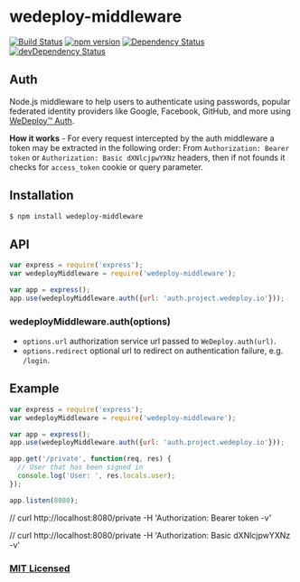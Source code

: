 # wedeploy-middleware

[![Build Status](https://travis-ci.org/wedeploy/wedeploy-middleware.svg?branch=master)](https://travis-ci.org/wedeploy/wedeploy-middleware)
[![npm version](https://badge.fury.io/js/wedeploy-middleware.svg)](https://badge.fury.io/js/wedeploy-middleware)
[![Dependency Status](https://david-dm.org/wedeploy/wedeploy-middleware.svg)](https://david-dm.org/wedeploy/wedeploy-middleware)
[![devDependency Status](https://david-dm.org/wedeploy/wedeploy-middleware/dev-status.svg)](https://david-dm.org/wedeploy/wedeploy-middleware#info=devDependencies)

## Auth
Node.js middleware to help users to authenticate using passwords, popular federated identity providers like Google, Facebook, GitHub, and more using [WeDeploy™ Auth](http://wedeploy.com/docs/auth/).

**How it works** - For every request intercepted by the auth middleware a token may be extracted in the following order:
From `Authorization: Bearer token` or `Authorization: Basic dXNlcjpwYXNz` headers, then if not founds it checks for `access_token` cookie or query parameter.

## Installation

```sh
$ npm install wedeploy-middleware
```

## API

```js
var express = require('express');
var wedeployMiddleware = require('wedeploy-middleware');

var app = express();
app.use(wedeployMiddleware.auth({url: 'auth.project.wedeploy.io'}));
```

### wedeployMiddleware.auth(options)

- `options.url` authorization service url passed to `WeDeploy.auth(url)`.
- `options.redirect` optional url to redirect on authentication failure, e.g. `/login`.

## Example

```js
var express = require('express');
var wedeployMiddleware = require('wedeploy-middleware');

var app = express();
app.use(wedeployMiddleware.auth({url: 'auth.project.wedeploy.io'}));

app.get('/private', function(req, res) {
  // User that has been signed in
  console.log('User: ', res.locals.user);
});

app.listen(8080);
```

// curl http://localhost:8080/private -H 'Authorization: Bearer token -v'

// curl http://localhost:8080/private -H 'Authorization: Basic dXNlcjpwYXNz -v'

### [MIT Licensed](LICENSE)
